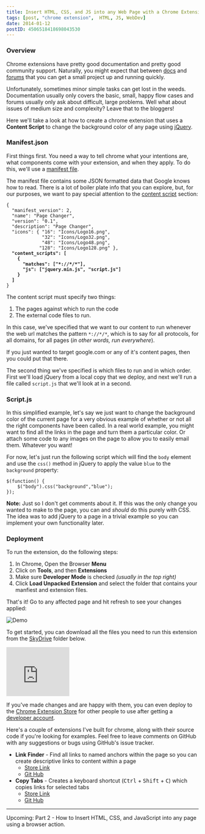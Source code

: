 ```yaml
---
title: Insert HTML, CSS, and JS into any Web Page with a Chrome Extension
tags: [post, "chrome extension",  HTML, JS, WebDev]
date: 2014-01-12
postID: 4506518418698043530
---
```


### Overview
Chrome extensions have pretty good documentation and pretty good community support.  Naturally, you might expect that between [docs][docs] and [forums][so-chrome] that you can get a small project up and running quickly.  

Unfortunately, sometimes minor simple tasks can get lost in the weeds.  Documentation usually only covers the basic, small, happy flow cases and forums usually only ask about difficult, large problems.  Well what about issues of medium size and complexity?  Leave that to the bloggers!

Here we'll take a look at how to create a chrome extension that uses a **Content Script** to change the background color of any page using [jQuery][jQuery].

### Manifest.json
First things first.  You need a way to tell chrome what your intentions are, what components come with your extension, and when they apply.  To do this, we'll use a [manifest file][manifest].

The manifest file contains some JSON formatted data that Google knows how to read.  There is a lot of boiler plate info that you can explore, but, for our purposes, we want to pay special attention to the [content script][content script] section:

<pre class="prettyprint"><code class="JSON">{
  "manifest_version": 2,
  "name": "Page Changer",
  "version": "0.1",
  "description": "Page Changer",
  "icons": { "16": "Icons/Logo16.png",
			 "32": "Icons/Logo32.png",
             "48": "Icons/Logo48.png",
            "128": "Icons/Logo128.png" },
  <b>"content_scripts": [
    {
      "matches": ["*://*/*"],
      "js": ["jquery.min.js", "script.js"]
    }
  ]</b>
}
</code></pre>
The content script must specify two things:

1. The pages against which to run the code
2. The external code files to run.

In this case, we've specified that we want to our content to run whenever the web url matches the pattern `*://*/*`, which is to say for all protocols, for all domains, for all pages (*in other words, run everywhere*). 

If you just wanted to target google.com or any of it's content pages, then you could put that there.

The second thing we've specified is which files to run and in which order.  First we'll load jQuery from a local copy that we deploy, and next we'll run a file called `script.js` that we'll look at in a second.

### Script.js
In this simplified example, let's say we just want to change the background color of the current page for a very obvious example of whether or not all the right components have been called.  In a real world example, you might want to find all the links in the page and turn them a particular color.  Or attach some code to any images on the page to allow you to easily email them.  Whatever you want!

For now, let's just run the following script which will find the `body` element and use the `css()` method in jQuery to apply the value `blue` to the `background` property:

```
$(function() {
	$("body").css("background","blue");
});
```

**Note:** Just so I don't get comments about it.  If this was the only change you wanted to make to the page, you can and *should* do this purely with CSS.  The idea was to add jQuery to a page in a trivial example so you can implement your own functionality later.



### Deployment
To run the extension, do the following steps:

1. In Chrome, Open the Browser **Menu** <i class="icon-menu"></i>
2. Click on **Tools**, and then **Extensions**
3. Make sure **Developer Mode** is checked *(usually in the top right)*
4. Click **Load Unpacked Extension** and select the folder that contains your manfiest and extension files.

That's it! Go to any affected page and hit refresh to see your changes applied:

![Demo](https://i.imgur.com/Tu4PuzP.png)

To get started, you can download all the files you need to run this extension from the [SkyDrive][SkyDrive] folder below.

<iframe src="https://skydrive.live.com/embed?cid=9935281CD314F220&resid=9935281CD314F220%2136029&authkey=AFQnetIgn4vZY_0" width="165" height="128" frameborder="0" scrolling="no"></iframe><br/>


If you've made changes and are happy with them, you can even deploy to the [Chrome Extension Store][chrome store] for other people to use after getting a [developer account][chrome developer].

Here's a couple of extensions I've built for chrome, along with their source code if you're looking for examples.  Feel free to leave comments on GitHub with any suggestions or bugs using GitHub's issue tracker.

* **Link Finder** - Find all links to named anchors within the page so you can create descriptive links to content within a page
    * [Store Link][LinkFinderStore]
    * [Git Hub][LinkFinderGitHub]
* **Copy Tabs** - Creates a keyboard shortcut (<kbd>Ctrl</kbd> + <kbd>Shift</kbd> + <kbd>C</kbd>) which copies links for selected tabs
    * [Store Link][CopyTabsStore]
    * [Git Hub][CopyTabsGitHub]

---

Upcoming: Part 2 - How to Insert HTML, CSS, and JavaScript into any page using a browser action.

[docs]: http://developer.chrome.com/extensions/index.html
[so-chrome]: http://stackoverflow.com/questions/tagged/google-chrome-extension?sort=votes&pageSize=50
[jQuery]: http://jquery.com/
[manifest]: http://developer.chrome.com/extensions/manifest.html
[content script]: https://developer.chrome.com/extensions/content_scripts.html

[chrome store]: https://chrome.google.com/webstore/category/extensions
[chrome developer]: https://chrome.google.com/webstore/developer/dashboard

[SkyDrive]: http://sdrv.ms/1aw1ZCG
[LinkFinderStore]: https://chrome.google.com/webstore/detail/link-finder/jnodcgnkggmnlmcgibanbaeagpjckjnd
[LinkFinderGitHub]: https://github.com/KyleMit/LinkFinder
[CopyTabsStore]: https://chrome.google.com/webstore/detail/copy-tabs/efmfdbcopjfmgoefenohhlcplheclbeo
[CopyTabsGitHub]: https://github.com/KyleMit/ChromeCopyTabs

